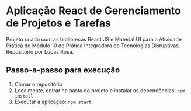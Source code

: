 # Aplicação React de Gerenciamento de Projetos e Tarefas

Projeto criado com as bibliotecas React JS e Material UI para a Atividade Prática do Módulo 10 de Prática Integradora de Tecnologias Disruptivas. Repositório por Lucas Rosa.

## Passo-a-passo para execução

1. Clonar o repositório
2. Localmente, entrar na pasta do projeto e instalar as dependências:
   `
   npm install
   `
3. Executar a aplicação:
   `
   npm start
   `
